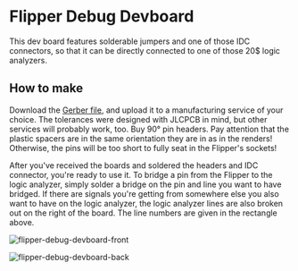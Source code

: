# Flipper Debug Devboard
This dev board features solderable jumpers and one of those IDC connectors, so that it can be directly connected to one of those 20$ logic analyzers. 

## How to make
Download the [Gerber file](https://github.com/vguttmann/flipper-debug-devbaord/raw/master/flipper-debug-devboard.zip), and upload it to a manufacturing service of your choice. The tolerances were designed with JLCPCB in mind, but other services will probably work, too.
Buy 90° pin headers. Pay attention that the plastic spacers are in the same orientation they are in as in the renders! Otherwise, the pins will be too short to fully seat in the Flipper's sockets!

After you've received the boards and soldered the headers and IDC connector, you're ready to use it. To bridge a pin from the Flipper to the logic analyzer, simply solder a bridge on the pin and line you want to have bridged.
If there are signals you're getting from somewhere else you also want to have on the logic analyzer, the logic analyzer lines are also broken out on the right of the board. The line numbers are given in the rectangle above.

![flipper-debug-devboard-front](https://github.com/vguttmann/flipper-debug-devbaord/assets/61903989/ecd8584a-9037-4b0a-b214-c5ee372c5932) 

![flipper-debug-devboard-back](https://github.com/vguttmann/flipper-debug-devbaord/assets/61903989/4caa14be-983c-41d3-94ab-3f98e3afdaf3)


